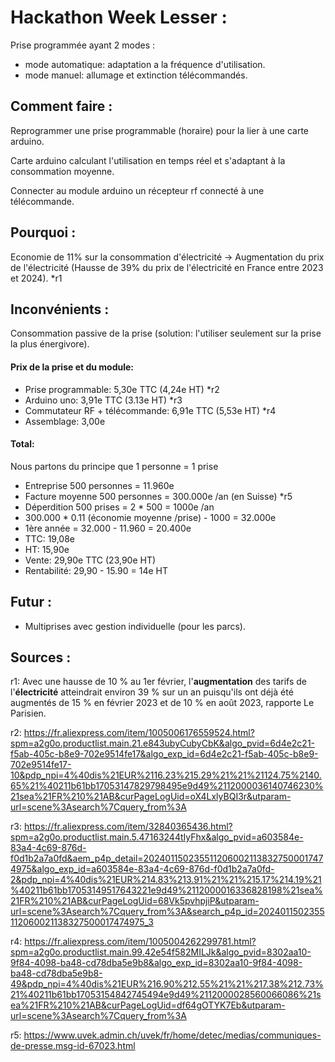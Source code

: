 # Hackathon Week Lesser :

Prise programmée ayant 2 modes :

- mode automatique: adaptation a la fréquence d'utilisation. 
- mode manuel: allumage et extinction télécommandés.

## Comment faire :

Reprogrammer une prise programmable (horaire) pour la lier à une carte arduino. <br>

Carte arduino calculant l'utilisation en temps réel et s'adaptant à la consommation moyenne. <br>

Connecter au module arduino un récepteur rf connecté à une télécommande. <br>

## Pourquoi :

Economie de 11% sur la consommation d'électricité -> Augmentation du prix de l'électricité (Hausse de 39% du prix de l'électricité en France entre 2023 et 2024). *r1

## Inconvénients :

Consommation passive de la prise (solution: l'utiliser seulement sur la prise la plus énergivore).

#### Prix de la prise et du module:

- Prise programmable: 5,30e TTC (4,24e HT) *r2
- Arduino uno: 3,91e TTC (3.13e HT) *r3
- Commutateur RF + télécommande: 6,91e TTC (5,53e HT) *r4
- Assemblage: 3,00e

#### Total:

Nous partons du principe que 1 personne = 1 prise

- Entreprise 500 personnes = 11.960e
- Facture moyenne 500 personnes = 300.000e /an (en Suisse) *r5
- Déperdition 500 prises = 2 * 500 = 1000e /an
- 300.000 * 0.11 (économie moyenne /prise) - 1000 = 32.000e
- 1ère année = 32.000 - 11.960 = 20.400e <br>
- TTC: 19,08e
- HT: 15,90e
- Vente: 29,90e TTC (23,90e HT)
- Rentabilité: 29,90 - 15.90 = 14e HT

## Futur :

- Multiprises avec gestion individuelle (pour les parcs).

## Sources :

r1: Avec une hausse de 10 % au 1er février, l'**augmentation** des tarifs de l'**électricité** atteindrait environ 39 % sur un an puisqu'ils ont déjà été augmentés de 15 % en février 2023 et de 10 % en août 2023, rapporte Le Parisien. <br>

r2: https://fr.aliexpress.com/item/1005006176559524.html?spm=a2g0o.productlist.main.21.e843ubyCubyCbK&algo_pvid=6d4e2c21-f5ab-405c-b8e9-702e9514fe17&algo_exp_id=6d4e2c21-f5ab-405c-b8e9-702e9514fe17-10&pdp_npi=4%40dis%21EUR%2116.23%215.29%21%21%21124.75%2140.65%21%40211b61bb17053147829798495e9d49%2112000036140746230%21sea%21FR%210%21AB&curPageLogUid=oX4LxlyBQI3r&utparam-url=scene%3Asearch%7Cquery_from%3A <br>

r3: https://fr.aliexpress.com/item/32840365436.html?spm=a2g0o.productlist.main.5.47163244tIyFhx&algo_pvid=a603584e-83a4-4c69-876d-f0d1b2a7a0fd&aem_p4p_detail=2024011502355112060021138327500017474975&algo_exp_id=a603584e-83a4-4c69-876d-f0d1b2a7a0fd-2&pdp_npi=4%40dis%21EUR%214.83%213.91%21%21%215.17%214.19%21%40211b61bb17053149517643221e9d49%2112000016336828198%21sea%21FR%210%21AB&curPageLogUid=68Vk5pvhpjiP&utparam-url=scene%3Asearch%7Cquery_from%3A&search_p4p_id=2024011502355112060021138327500017474975_3 <br>

r4: https://fr.aliexpress.com/item/1005004262299781.html?spm=a2g0o.productlist.main.99.42e54f582MILJk&algo_pvid=8302aa10-9f84-4098-ba48-cd78dba5e9b8&algo_exp_id=8302aa10-9f84-4098-ba48-cd78dba5e9b8-49&pdp_npi=4%40dis%21EUR%216.90%212.55%21%21%217.38%212.73%21%40211b61bb17053154842745494e9d49%2112000028560066086%21sea%21FR%210%21AB&curPageLogUid=df64gOTYK7Eb&utparam-url=scene%3Asearch%7Cquery_from%3A <br>

r5: https://www.uvek.admin.ch/uvek/fr/home/detec/medias/communiques-de-presse.msg-id-67023.html <br>
